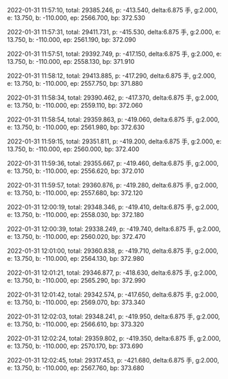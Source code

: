 2022-01-31 11:57:10, total: 29385.246, p: -413.540, delta:6.875 手, g:2.000, e: 13.750, b: -110.000, ep: 2566.700, bp: 372.530

2022-01-31 11:57:31, total: 29411.731, p: -415.530, delta:6.875 手, g:2.000, e: 13.750, b: -110.000, ep: 2561.190, bp: 372.090

2022-01-31 11:57:51, total: 29392.749, p: -417.150, delta:6.875 手, g:2.000, e: 13.750, b: -110.000, ep: 2558.130, bp: 371.910

2022-01-31 11:58:12, total: 29413.885, p: -417.290, delta:6.875 手, g:2.000, e: 13.750, b: -110.000, ep: 2557.750, bp: 371.880

2022-01-31 11:58:34, total: 29390.462, p: -417.370, delta:6.875 手, g:2.000, e: 13.750, b: -110.000, ep: 2559.110, bp: 372.060

2022-01-31 11:58:54, total: 29359.863, p: -419.060, delta:6.875 手, g:2.000, e: 13.750, b: -110.000, ep: 2561.980, bp: 372.630

2022-01-31 11:59:15, total: 29351.811, p: -419.200, delta:6.875 手, g:2.000, e: 13.750, b: -110.000, ep: 2560.000, bp: 372.400

2022-01-31 11:59:36, total: 29355.667, p: -419.460, delta:6.875 手, g:2.000, e: 13.750, b: -110.000, ep: 2556.620, bp: 372.010

2022-01-31 11:59:57, total: 29360.876, p: -419.280, delta:6.875 手, g:2.000, e: 13.750, b: -110.000, ep: 2557.680, bp: 372.120

2022-01-31 12:00:19, total: 29348.346, p: -419.410, delta:6.875 手, g:2.000, e: 13.750, b: -110.000, ep: 2558.030, bp: 372.180

2022-01-31 12:00:39, total: 29338.249, p: -419.740, delta:6.875 手, g:2.000, e: 13.750, b: -110.000, ep: 2560.020, bp: 372.470

2022-01-31 12:01:00, total: 29360.838, p: -419.710, delta:6.875 手, g:2.000, e: 13.750, b: -110.000, ep: 2564.130, bp: 372.980

2022-01-31 12:01:21, total: 29346.877, p: -418.630, delta:6.875 手, g:2.000, e: 13.750, b: -110.000, ep: 2565.290, bp: 372.990

2022-01-31 12:01:42, total: 29342.574, p: -417.650, delta:6.875 手, g:2.000, e: 13.750, b: -110.000, ep: 2569.070, bp: 373.340

2022-01-31 12:02:03, total: 29348.241, p: -419.950, delta:6.875 手, g:2.000, e: 13.750, b: -110.000, ep: 2566.610, bp: 373.320

2022-01-31 12:02:24, total: 29359.802, p: -419.350, delta:6.875 手, g:2.000, e: 13.750, b: -110.000, ep: 2570.170, bp: 373.690

2022-01-31 12:02:45, total: 29317.453, p: -421.680, delta:6.875 手, g:2.000, e: 13.750, b: -110.000, ep: 2567.760, bp: 373.680